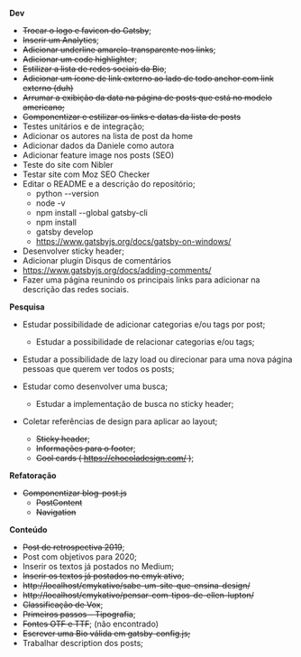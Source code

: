 **Dev**

- ~~Trocar o logo e favicon do Gatsby~~;
- ~~Inserir um Analytics~~;
- ~~Adicionar underline amarelo-transparente nos links~~;
- ~~Adicionar um code highlighter~~;
- ~~Estilizar a lista de redes sociais da Bio~~;
- ~~Adicionar um ícone de link externo ao lado de todo anchor com link externo (duh)~~
- ~~Arrumar a exibição da data na página de posts que está no modelo americano;~~
- ~~Componentizar e estilizar os links e datas da lista de posts~~
- Testes unitários e de integração;
- Adicionar os autores na lista de post da home
- Adicionar dados da Daniele como autora
- Adicionar feature image nos posts (SEO)
- Teste do site com Nibler
- Testar site com Moz SEO Checker
- Editar o README e a descrição do repositório;
  - python --version
  - node -v
  - npm install --global gatsby-cli
  - npm install
  - gatsby develop
  - https://www.gatsbyjs.org/docs/gatsby-on-windows/
- Desenvolver sticky header;
- Adicionar plugin Disqus de comentários
 - https://www.gatsbyjs.org/docs/adding-comments/
- Fazer uma página reunindo os principais links para adicionar na descrição das redes sociais. 

**Pesquisa**

- Estudar possibilidade de adicionar categorias e/ou tags por post;
  - Estudar a possibilidade de relacionar categorias e/ou tags;

- Estudar a possibilidade de lazy load ou direcionar para uma nova página pessoas que querem ver todos os posts;

- Estudar como desenvolver uma busca;
  - Estudar a implementação de busca no sticky header;
  
- Coletar referências de design para aplicar ao layout;
  - ~~Sticky header~~;
  - ~~Informações para o footer~~;
  - ~~Cool cards ( https://chocoladesign.com/ )~~;


**Refatoração**
  
- ~~Componentizar blog-post.js~~
  - ~~PostContent~~
  - ~~Navigation~~


**Conteúdo**

- ~~Post de retrospectiva 2019~~;
- Post com objetivos para 2020;
- Inserir os textos já postados no Medium;
- ~~Inserir os textos já postados no cmyk ativo~~;
 - ~~http://localhost/cmykativo/sabe-um-site-que-ensina-design/~~
 - ~~http://localhost/cmykativo/pensar-com-tipos-de-ellen-lupton/~~
 - ~~Classificação de Vox~~;
 - ~~Primeiros passos – Tipografia~~;
 - ~~Fontes OTF e TTF~~; (não encontrado)
- ~~Escrever uma Bio válida em gatsby-config.js;~~
- Trabalhar description dos posts;
